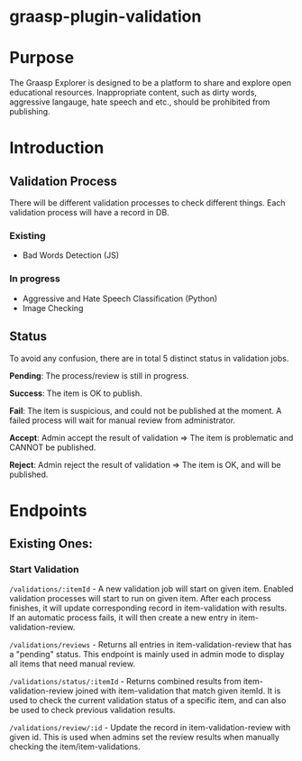 # graasp-plugin-validation

# Purpose
The Graasp Explorer is designed to be a platform to share and explore open educational resources. Inappropriate content, such as dirty words, aggressive langauge, hate speech and etc., should be prohibited from publishing.

# Introduction
## Validation Process
There will be different validation processes to check different things. Each validation process will have a record in DB.

### Existing
- Bad Words Detection (JS)
### In progress
- Aggressive and Hate Speech Classification (Python)
- Image Checking

## Status
To avoid any confusion, there are in total 5 distinct status in validation jobs.

**Pending**: The process/review is still in progress.

**Success**: The item is OK to publish.

**Fail**: The item is suspicious, and could not be published at the moment. A failed process will wait for manual review from administrator.

**Accept**: Admin accept the result of validation => The item is problematic and CANNOT be published.

**Reject**: Admin reject the result of validation => The item is OK, and will be published.

# Endpoints
## Existing Ones:
### Start Validation
`/validations/:itemId` - A new validation job will start on given item. Enabled validation processes will start to run on given item. After each process finishes, it will update corresponding record in item-validation with results. If an automatic process fails, it will then create a new entry in item-validation-review.

`/validations/reviews` - Returns all entries in item-validation-review that has a "pending" status. This endpoint is mainly used in admin mode to display all items that need manual review.

`/validations/status/:itemId` - Returns combined results from item-validation-review joined with item-validation that match given itemId. It is used to check the current validation status of a specific item, and can also be used to check previous validation results.

`/validations/review/:id` - Update the record in item-validation-review with given id. This is used when admins set the review results when manually checking the item/item-validations.
